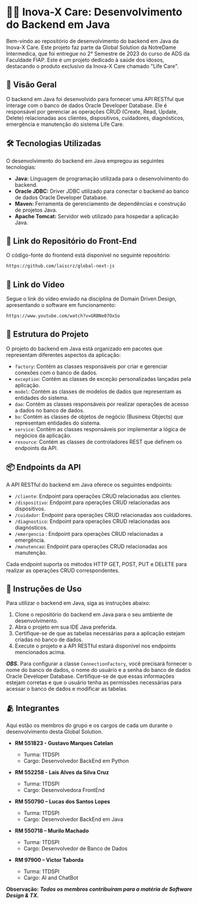 # 👴🏻 Inova-X Care: Desenvolvimento do Backend em Java

Bem-vindo ao repositório de desenvolvimento do backend em Java da Inova-X Care. Este projeto faz parte da Global Solution da NotreDame Intermedica, que foi entregue no 2° Semestre de 2023 do curso de ADS da Faculdade FIAP. Este é um projeto dedicado à saúde dos idosos, destacando o produto exclusivo da Inova-X Care chamado "Life Care".

## 🎯 Visão Geral

O backend em Java foi desenvolvido para fornecer uma API RESTful que interage com o banco de dados Oracle Developer Database. Ele é responsável por gerenciar as operações CRUD (Create, Read, Update, Delete) relacionadas aos clientes, dispositivos, cuidadores, diagnósticos, emergência e manutenção do sistema Life Care.

## 🛠️ Tecnologias Utilizadas

O desenvolvimento do backend em Java empregou as seguintes tecnologias:

* **Java:** Linguagem de programação utilizada para o desenvolvimento do backend.
* **Oracle JDBC:** Driver JDBC utilizado para conectar o backend ao banco de dados Oracle Developer Database.
* **Maven:** Ferramenta de gerenciamento de dependências e construção de projetos Java.
* **Apache Tomcat:** Servidor web utilizado para hospedar a aplicação Java.

## 📌 Link do Repositório do Front-End
O código-fonte do frontend está disponível no seguinte repositório:

```bash
https://github.com/laiscrz/global-next-js
```

## 🔗 Link do Video
Segue o link do vídeo enviado na disciplina de Domain Driven Design, apresentando o software em funcionamento:

```bash
https://www.youtube.com/watch?v=GRBNe07OxSo
```

## 📂 Estrutura do Projeto

O projeto do backend em Java está organizado em pacotes que representam diferentes aspectos da aplicação:

* `factory`: Contém as classes responsáveis por criar e gerenciar conexões com o banco de dados.
* `exception`: Contém as classes de exceção personalizadas lançadas pela aplicação.
* `model`: Contém as classes de modelos de dados que representam as entidades do sistema.
* `dao`: Contém as classes responsáveis por realizar operações de acesso a dados no banco de dados.
* `bo`: Contém as classes de objetos de negócio (Business Objects) que representam entidades do sistema.
* `service`: Contém as classes responsáveis por implementar a lógica de negócios da aplicação.
* `resource`: Contém as classes de controladores REST que definem os endpoints da API.

## 📦 Endpoints da API

A API RESTful do backend em Java oferece os seguintes endpoints:

* `/cliente`: Endpoint para operações CRUD relacionadas aos clientes.
* `/dispositivo`: Endpoint para operações CRUD relacionadas aos dispositivos.
* `/cuidador`: Endpoint para operações CRUD relacionadas aos cuidadores.
* `/diagnostico`: Endpoint para operações CRUD relacionadas aos diagnósticos.
* `/emergencia` : Endpoint para operações CRUD relacionadas a emergência.
* `/manutencao`: Endpoint para operações CRUD relacionadas aos manutenção.
  
Cada endpoint suporta os métodos HTTP GET, POST, PUT e DELETE para realizar as operações CRUD correspondentes.

## 📝 Instruções de Uso
Para utilizar o backend em Java, siga as instruções abaixo:

1. Clone o repositório do backend em Java para o seu ambiente de desenvolvimento.
2. Abra o projeto em sua IDE Java preferida.
3. Certifique-se de que as tabelas necessárias para a aplicação estejam criadas no banco de dados.
4. Execute o projeto e a API RESTful estará disponível nos endpoints mencionados acima.

***OBS.*** Para configurar a classe `ConnectionFactory`, você precisará fornecer o nome do banco de dados, o nome do usuário e a senha do banco de dados Oracle Developer Database. Certifique-se de que essas informações estejam corretas e que o usuário tenha as permissões necessárias para acessar o banco de dados e modificar as tabelas.

## 🫂 Integrantes

Aqui estão os membros do grupo e os cargos de cada um durante o desenvolvimento desta Global Solution.

* **RM 551823 - Gustavo Marques Catelan**
  - Turma: 1TDSPI
  - Cargo: Desenvolvedor BackEnd em Python

* **RM 552258 - Laís Alves da Silva Cruz**
  - Turma: 1TDSPI
  - Cargo: Desenvolvedora FrontEnd

* **RM 550790 – Lucas dos Santos Lopes**
  - Turma: 1TDSPI
  - Cargo: Desenvolvedor BackEnd em Java

* **RM 550718 – Murilo Machado**
  - Turma: 1TDSPI
  - Cargo: Desenvolvedor de Banco de Dados

* **RM 97900 – Victor Taborda**
  - Turma: 1TDSPI
  - Cargo: AI and ChatBot

**Observação:** ***Todos os membros contribuíram para a matéria de Software Design & TX.***